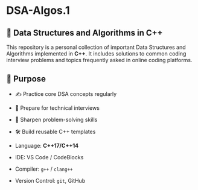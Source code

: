 # DSA-Algos.1

## 🚀 Data Structures and Algorithms in C++

This repository is a personal collection of important Data Structures and Algorithms implemented in **C++**. It includes solutions to common coding interview problems and topics frequently asked in online coding platforms.


## 📌 Purpose

- ✍️ Practice core DSA concepts regularly  
- 📘 Prepare for technical interviews  
- 🧩 Sharpen problem-solving skills  
- 🛠️ Build reusable C++ templates


- Language: **C++17/C++14**
- IDE: VS Code / CodeBlocks
- Compiler: `g++` / `clang++`
- Version Control: `git`, GitHub
